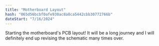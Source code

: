 ```yaml
---
title: "Motherboard Layout"
hash: "065d56bcbf0afe930ac8a8ca5442cbb30772766b"
dateStart: "7/16/2024"
---
```


Starting the motherboard's PCB layout! It will be a long journey and I will definitely end up revising the schematic many times over.
